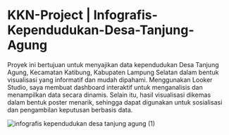 # KKN-Project | Infografis-Kependudukan-Desa-Tanjung-Agung

Proyek ini bertujuan untuk menyajikan data kependudukan Desa Tanjung Agung, Kecamatan Katibung, Kabupaten Lampung Selatan dalam bentuk visualisasi yang informatif dan mudah dipahami. Menggunakan Looker Studio, saya membuat dashboard interaktif untuk menganalisis dan menampilkan data secara dinamis. Selain itu, hasil visualisasi dikemas dalam bentuk poster menarik, sehingga dapat digunakan untuk sosialisasi dan pengambilan keputusan berbasis data.

![infografis kependudukan desa tanjung agung (1)](https://github.com/user-attachments/assets/6c5aeddc-3a36-4d2f-8d8e-0510405ddd4b)
